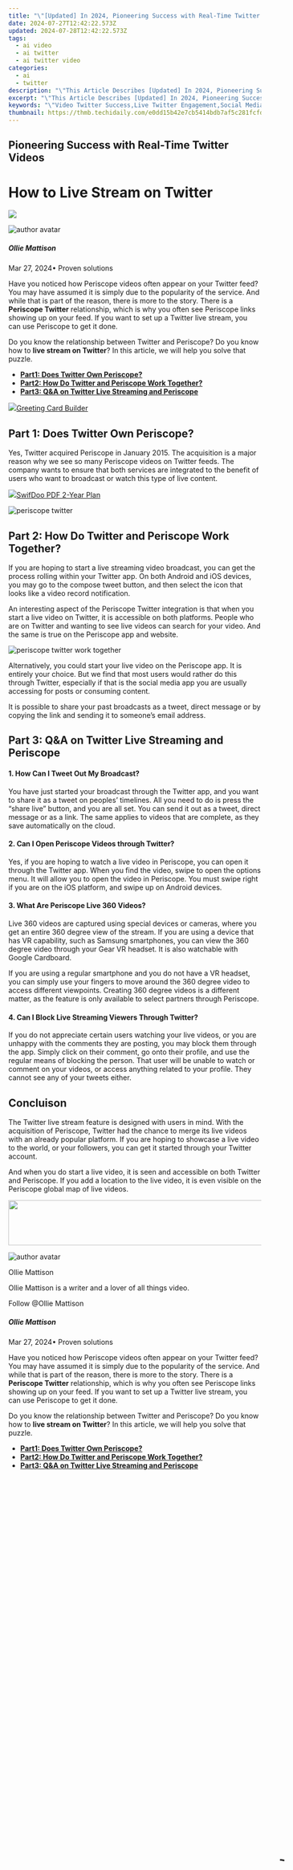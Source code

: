 ```yaml
---
title: "\"[Updated] In 2024, Pioneering Success with Real-Time Twitter Videos\""
date: 2024-07-27T12:42:22.573Z
updated: 2024-07-28T12:42:22.573Z
tags:
  - ai video
  - ai twitter
  - ai twitter video
categories:
  - ai
  - twitter
description: "\"This Article Describes [Updated] In 2024, Pioneering Success with Real-Time Twitter Videos\""
excerpt: "\"This Article Describes [Updated] In 2024, Pioneering Success with Real-Time Twitter Videos\""
keywords: "\"Video Twitter Success,Live Twitter Engagement,Social Media Real-Time,Dynamic Twitter Content,Innovative Tweet Strategies,Viral Tweets in Action,Immediate Twitter Impact\""
thumbnail: https://thmb.techidaily.com/e0dd15b42e7cb5414bdb7af5c281fcfdfef62e342cd4798dfe7202dea8939dfe.jpg
---
```


## Pioneering Success with Real-Time Twitter Videos

# How to Live Stream on Twitter

<!-- affiliate ads begin -->
<a href="https://secure.2checkout.com/order/checkout.php?PRODS=4620780&QTY=1&AFFILIATE=108875&CART=1"><img src="https://secure.avangate.com/images/merchant/07dd4d5a72f5740ef0f035f201951476/728__90banner.jpg" border="0"></a>
<!-- affiliate ads end -->
![author avatar](https://images.wondershare.com/filmora/article-images/ollie-mattison.jpg)

##### Ollie Mattison

 Mar 27, 2024• Proven solutions

 Have you noticed how Periscope videos often appear on your Twitter feed? You may have assumed it is simply due to the popularity of the service. And while that is part of the reason, there is more to the story. There is a **Periscope Twitter** relationship, which is why you often see Periscope links showing up on your feed. If you want to set up a Twitter live stream, you can use Periscope to get it done.

 Do you know the relationship between Twitter and Periscope? Do you know how to **live stream on Twitter**? In this article, we will help you solve that puzzle.

* [**Part1: Does Twitter Own Periscope?**](#part1)
* [**Part2: How Do Twitter and Periscope Work Together?**](#part2)
* [**Part3: Q&A on Twitter Live Streaming and Periscope**](#part3)

<!-- affiliate ads begin -->
<a href="https://secure.2checkout.com/order/checkout.php?PRODS=2067133&QTY=1&AFFILIATE=108875&CART=1"><img src="https://www.pearlmountainsoft.com/n_img/product/gcb/banScrn.jpg" border="0">Greeting Card Builder</a>
<!-- affiliate ads end -->
## Part 1: Does Twitter Own Periscope?

 Yes, Twitter acquired Periscope in January 2015\. The acquisition is a major reason why we see so many Periscope videos on Twitter feeds. The company wants to ensure that both services are integrated to the benefit of users who want to broadcast or watch this type of live content.

<!-- affiliate ads begin -->
<a href="https://purchase.swifdoo.com/order/checkout.php?PRODS=40002580&QTY=1&AFFILIATE=108875&CART=1"><img src="https://secure.avangate.com/images/merchant/8b932759a5a04ddb34bf79e3f9072e4b/products/3_Product%20box%20white-1024x1024.png" border="0">SwifDoo PDF 2-Year Plan</a>
<!-- affiliate ads end -->
![periscope twitter](https://images.wondershare.com/filmora/article-images/periscope-twitter.JPG)

## Part 2: How Do Twitter and Periscope Work Together?

 If you are hoping to start a live streaming video broadcast, you can get the process rolling within your Twitter app. On both Android and iOS devices, you may go to the compose tweet button, and then select the icon that looks like a video record notification.

 An interesting aspect of the Periscope Twitter integration is that when you start a live video on Twitter, it is accessible on both platforms. People who are on Twitter and wanting to see live videos can search for your video. And the same is true on the Periscope app and website.

![periscope twitter work together](https://images.wondershare.com/filmora/article-images/periscope-twitter-work.JPG)

 Alternatively, you could start your live video on the Periscope app. It is entirely your choice. But we find that most users would rather do this through Twitter, especially if that is the social media app you are usually accessing for posts or consuming content.

 It is possible to share your past broadcasts as a tweet, direct message or by copying the link and sending it to someone’s email address.

## Part 3: Q&A on Twitter Live Streaming and Periscope

#### 1\. How Can I Tweet Out My Broadcast?

 You have just started your broadcast through the Twitter app, and you want to share it as a tweet on peoples’ timelines. All you need to do is press the “share live” button, and you are all set. You can send it out as a tweet, direct message or as a link. The same applies to videos that are complete, as they save automatically on the cloud.

#### 2\. Can I Open Periscope Videos through Twitter?

 Yes, if you are hoping to watch a live video in Periscope, you can open it through the Twitter app. When you find the video, swipe to open the options menu. It will allow you to open the video in Periscope. You must swipe right if you are on the iOS platform, and swipe up on Android devices.

#### 3\. What Are Periscope Live 360 Videos?

 Live 360 videos are captured using special devices or cameras, where you get an entire 360 degree view of the stream. If you are using a device that has VR capability, such as Samsung smartphones, you can view the 360 degree video through your Gear VR headset. It is also watchable with Google Cardboard.

 If you are using a regular smartphone and you do not have a VR headset, you can simply use your fingers to move around the 360 degree video to access different viewpoints. Creating 360 degree videos is a different matter, as the feature is only available to select partners through Periscope.

#### 4\. Can I Block Live Streaming Viewers Through Twitter?

 If you do not appreciate certain users watching your live videos, or you are unhappy with the comments they are posting, you may block them through the app. Simply click on their comment, go onto their profile, and use the regular means of blocking the person. That user will be unable to watch or comment on your videos, or access anything related to your profile. They cannot see any of your tweets either.

## Concluison

 The Twitter live stream feature is designed with users in mind. With the acquisition of Periscope, Twitter had the chance to merge its live videos with an already popular platform. If you are hoping to showcase a live video to the world, or your followers, you can get it started through your Twitter account.

 And when you do start a live video, it is seen and accessible on both Twitter and Periscope. If you add a location to the live video, it is even visible on the Periscope global map of live videos.

<!-- affiliate ads begin -->
<a href="https://aligracehair.sjv.io/c/5597632/2087267/19272" target="_top" id="2087267"><img src="//a.impactradius-go.com/display-ad/19272-2087267" border="0" alt="" width="728" height="90"/></a><img height="0" width="0" src="https://imp.pxf.io/i/5597632/2087267/19272" style="position:absolute;visibility:hidden;" border="0" />
<!-- affiliate ads end -->
![author avatar](https://images.wondershare.com/filmora/article-images/ollie-mattison.jpg)

Ollie Mattison

Ollie Mattison is a writer and a lover of all things video.

Follow @Ollie Mattison

##### Ollie Mattison

 Mar 27, 2024• Proven solutions

 Have you noticed how Periscope videos often appear on your Twitter feed? You may have assumed it is simply due to the popularity of the service. And while that is part of the reason, there is more to the story. There is a **Periscope Twitter** relationship, which is why you often see Periscope links showing up on your feed. If you want to set up a Twitter live stream, you can use Periscope to get it done.

 Do you know the relationship between Twitter and Periscope? Do you know how to **live stream on Twitter**? In this article, we will help you solve that puzzle.

* [**Part1: Does Twitter Own Periscope?**](#part1)
* [**Part2: How Do Twitter and Periscope Work Together?**](#part2)
* [**Part3: Q&A on Twitter Live Streaming and Periscope**](#part3)

<!-- affiliate ads begin -->
<span id="1793213">
					<video width="1080" height="1620" style="cursor:pointer"
           poster="//a.impactradius-go.com/display-clicktoplayimage/1793213.jpeg"
           onclick="if(!this.playClicked){this.play();this.setAttribute('controls',true);this.playClicked=true;}">
	   <source src="//a.impactradius-go.com/display-ad/19135-1793213">
	   <img src="//a.impactradius-go.com/display-clicktoplayimage/1793213.jpeg" style="border: none; height: 100%; width: 100%; object-fit: contain">
	</video>
	<div style="width:1080px;text-align:center"><a href="javascript:window.open(decodeURIComponent('https%3A%2F%2Ftinyland.pxf.io%2Fc%2F5597632%2F1793213%2F19135'), '_blank');void(0);">Click here</a></div>
</span>
<img height="0" width="0" src="https://imp.pxf.io/i/5597632/1793213/19135" style="position:absolute;visibility:hidden;" border="0" />
<!-- affiliate ads end -->
## Part 1: Does Twitter Own Periscope?

 Yes, Twitter acquired Periscope in January 2015\. The acquisition is a major reason why we see so many Periscope videos on Twitter feeds. The company wants to ensure that both services are integrated to the benefit of users who want to broadcast or watch this type of live content.

<!-- affiliate ads begin -->
<a href="https://twopages.pxf.io/c/5597632/1873313/18544" target="_top" id="1873313"><img src="//a.impactradius-go.com/display-ad/18544-1873313" border="0" alt="" width="1080" height="1263"/></a><img height="0" width="0" src="https://imp.pxf.io/i/5597632/1873313/18544" style="position:absolute;visibility:hidden;" border="0" />
<!-- affiliate ads end -->
![periscope twitter](https://images.wondershare.com/filmora/article-images/periscope-twitter.JPG)

## Part 2: How Do Twitter and Periscope Work Together?

 If you are hoping to start a live streaming video broadcast, you can get the process rolling within your Twitter app. On both Android and iOS devices, you may go to the compose tweet button, and then select the icon that looks like a video record notification.

 An interesting aspect of the Periscope Twitter integration is that when you start a live video on Twitter, it is accessible on both platforms. People who are on Twitter and wanting to see live videos can search for your video. And the same is true on the Periscope app and website.

![periscope twitter work together](https://images.wondershare.com/filmora/article-images/periscope-twitter-work.JPG)

 Alternatively, you could start your live video on the Periscope app. It is entirely your choice. But we find that most users would rather do this through Twitter, especially if that is the social media app you are usually accessing for posts or consuming content.

 It is possible to share your past broadcasts as a tweet, direct message or by copying the link and sending it to someone’s email address.

<!-- affiliate ads begin -->
<a href="https://secure.2checkout.com/order/checkout.php?PRODS=4715391&QTY=1&AFFILIATE=108875&CART=1"><img src="https://secure.avangate.com/images/merchant/7f687767ccf20fcea1c9dc4a5adc2326/Digisigner_banner_728_x_90_color_version.png" border="0"></a>
<!-- affiliate ads end -->
## Part 3: Q&A on Twitter Live Streaming and Periscope

#### 1\. How Can I Tweet Out My Broadcast?

 You have just started your broadcast through the Twitter app, and you want to share it as a tweet on peoples’ timelines. All you need to do is press the “share live” button, and you are all set. You can send it out as a tweet, direct message or as a link. The same applies to videos that are complete, as they save automatically on the cloud.

#### 2\. Can I Open Periscope Videos through Twitter?

 Yes, if you are hoping to watch a live video in Periscope, you can open it through the Twitter app. When you find the video, swipe to open the options menu. It will allow you to open the video in Periscope. You must swipe right if you are on the iOS platform, and swipe up on Android devices.

#### 3\. What Are Periscope Live 360 Videos?

 Live 360 videos are captured using special devices or cameras, where you get an entire 360 degree view of the stream. If you are using a device that has VR capability, such as Samsung smartphones, you can view the 360 degree video through your Gear VR headset. It is also watchable with Google Cardboard.

 If you are using a regular smartphone and you do not have a VR headset, you can simply use your fingers to move around the 360 degree video to access different viewpoints. Creating 360 degree videos is a different matter, as the feature is only available to select partners through Periscope.

#### 4\. Can I Block Live Streaming Viewers Through Twitter?

 If you do not appreciate certain users watching your live videos, or you are unhappy with the comments they are posting, you may block them through the app. Simply click on their comment, go onto their profile, and use the regular means of blocking the person. That user will be unable to watch or comment on your videos, or access anything related to your profile. They cannot see any of your tweets either.

<!-- affiliate ads begin -->
<a href="https://secure.2checkout.com/order/checkout.php?PRODS=4940312&QTY=1&AFFILIATE=108875&CART=1"><img src="https://secure.avangate.com/images/merchant/333ac5d90817d69113471fbb6e531bee/sps-partnership-728x90eng.png" border="0"></a>
<!-- affiliate ads end -->
## Concluison

 The Twitter live stream feature is designed with users in mind. With the acquisition of Periscope, Twitter had the chance to merge its live videos with an already popular platform. If you are hoping to showcase a live video to the world, or your followers, you can get it started through your Twitter account.

 And when you do start a live video, it is seen and accessible on both Twitter and Periscope. If you add a location to the live video, it is even visible on the Periscope global map of live videos.

![author avatar](https://images.wondershare.com/filmora/article-images/ollie-mattison.jpg)

Ollie Mattison

Ollie Mattison is a writer and a lover of all things video.

Follow @Ollie Mattison

##### Ollie Mattison

 Mar 27, 2024• Proven solutions

 Have you noticed how Periscope videos often appear on your Twitter feed? You may have assumed it is simply due to the popularity of the service. And while that is part of the reason, there is more to the story. There is a **Periscope Twitter** relationship, which is why you often see Periscope links showing up on your feed. If you want to set up a Twitter live stream, you can use Periscope to get it done.

 Do you know the relationship between Twitter and Periscope? Do you know how to **live stream on Twitter**? In this article, we will help you solve that puzzle.

* [**Part1: Does Twitter Own Periscope?**](#part1)
* [**Part2: How Do Twitter and Periscope Work Together?**](#part2)
* [**Part3: Q&A on Twitter Live Streaming and Periscope**](#part3)

<!-- affiliate ads begin -->
<a href="https://ancheer.sjv.io/c/5597632/1657301/17326" target="_top" id="1657301"><img src="//a.impactradius-go.com/display-ad/17326-1657301" border="0" alt="" width="1920" height="933"/></a><img height="0" width="0" src="https://imp.pxf.io/i/5597632/1657301/17326" style="position:absolute;visibility:hidden;" border="0" />
<!-- affiliate ads end -->
## Part 1: Does Twitter Own Periscope?

 Yes, Twitter acquired Periscope in January 2015\. The acquisition is a major reason why we see so many Periscope videos on Twitter feeds. The company wants to ensure that both services are integrated to the benefit of users who want to broadcast or watch this type of live content.

![periscope twitter](https://images.wondershare.com/filmora/article-images/periscope-twitter.JPG)

## Part 2: How Do Twitter and Periscope Work Together?

 If you are hoping to start a live streaming video broadcast, you can get the process rolling within your Twitter app. On both Android and iOS devices, you may go to the compose tweet button, and then select the icon that looks like a video record notification.

 An interesting aspect of the Periscope Twitter integration is that when you start a live video on Twitter, it is accessible on both platforms. People who are on Twitter and wanting to see live videos can search for your video. And the same is true on the Periscope app and website.

<!-- affiliate ads begin -->
<a href="https://tinyland.pxf.io/c/5597632/1793214/19135" target="_top" id="1793214"><img src="//a.impactradius-go.com/display-ad/19135-1793214" border="0" alt="" width="900" height="900"/></a><img height="0" width="0" src="https://imp.pxf.io/i/5597632/1793214/19135" style="position:absolute;visibility:hidden;" border="0" />
<!-- affiliate ads end -->
![periscope twitter work together](https://images.wondershare.com/filmora/article-images/periscope-twitter-work.JPG)

 Alternatively, you could start your live video on the Periscope app. It is entirely your choice. But we find that most users would rather do this through Twitter, especially if that is the social media app you are usually accessing for posts or consuming content.

 It is possible to share your past broadcasts as a tweet, direct message or by copying the link and sending it to someone’s email address.

## Part 3: Q&A on Twitter Live Streaming and Periscope

#### 1\. How Can I Tweet Out My Broadcast?

 You have just started your broadcast through the Twitter app, and you want to share it as a tweet on peoples’ timelines. All you need to do is press the “share live” button, and you are all set. You can send it out as a tweet, direct message or as a link. The same applies to videos that are complete, as they save automatically on the cloud.

#### 2\. Can I Open Periscope Videos through Twitter?

 Yes, if you are hoping to watch a live video in Periscope, you can open it through the Twitter app. When you find the video, swipe to open the options menu. It will allow you to open the video in Periscope. You must swipe right if you are on the iOS platform, and swipe up on Android devices.

#### 3\. What Are Periscope Live 360 Videos?

 Live 360 videos are captured using special devices or cameras, where you get an entire 360 degree view of the stream. If you are using a device that has VR capability, such as Samsung smartphones, you can view the 360 degree video through your Gear VR headset. It is also watchable with Google Cardboard.

 If you are using a regular smartphone and you do not have a VR headset, you can simply use your fingers to move around the 360 degree video to access different viewpoints. Creating 360 degree videos is a different matter, as the feature is only available to select partners through Periscope.

#### 4\. Can I Block Live Streaming Viewers Through Twitter?

 If you do not appreciate certain users watching your live videos, or you are unhappy with the comments they are posting, you may block them through the app. Simply click on their comment, go onto their profile, and use the regular means of blocking the person. That user will be unable to watch or comment on your videos, or access anything related to your profile. They cannot see any of your tweets either.

## Concluison

 The Twitter live stream feature is designed with users in mind. With the acquisition of Periscope, Twitter had the chance to merge its live videos with an already popular platform. If you are hoping to showcase a live video to the world, or your followers, you can get it started through your Twitter account.

 And when you do start a live video, it is seen and accessible on both Twitter and Periscope. If you add a location to the live video, it is even visible on the Periscope global map of live videos.

![author avatar](https://images.wondershare.com/filmora/article-images/ollie-mattison.jpg)

Ollie Mattison

Ollie Mattison is a writer and a lover of all things video.

Follow @Ollie Mattison

##### Ollie Mattison

 Mar 27, 2024• Proven solutions

 Have you noticed how Periscope videos often appear on your Twitter feed? You may have assumed it is simply due to the popularity of the service. And while that is part of the reason, there is more to the story. There is a **Periscope Twitter** relationship, which is why you often see Periscope links showing up on your feed. If you want to set up a Twitter live stream, you can use Periscope to get it done.

 Do you know the relationship between Twitter and Periscope? Do you know how to **live stream on Twitter**? In this article, we will help you solve that puzzle.

* [**Part1: Does Twitter Own Periscope?**](#part1)
* [**Part2: How Do Twitter and Periscope Work Together?**](#part2)
* [**Part3: Q&A on Twitter Live Streaming and Periscope**](#part3)

<!-- affiliate ads begin -->
<iframe id="iframe_672" src="//a.impactradius-go.com/gen-ad-code/5597632/1959812/17834/" width="720" height="300" scrolling="no" frameborder="0" marginheight="0" marginwidth="0"></iframe>
<!-- affiliate ads end -->
## Part 1: Does Twitter Own Periscope?

 Yes, Twitter acquired Periscope in January 2015\. The acquisition is a major reason why we see so many Periscope videos on Twitter feeds. The company wants to ensure that both services are integrated to the benefit of users who want to broadcast or watch this type of live content.

![periscope twitter](https://images.wondershare.com/filmora/article-images/periscope-twitter.JPG)

<!-- affiliate ads begin -->
<a href="https://estore.zonealarm.com/order/checkout.php?PRODS=38658749&QTY=1&AFFILIATE=108875&CART=1"><img src="https://sc1.checkpoint.com/sc1/za/images/boxes/pa_500.png" border="0">ZoneAlarm Pro Antivirus + Firewall NextGen</a>
<!-- affiliate ads end -->
## Part 2: How Do Twitter and Periscope Work Together?

 If you are hoping to start a live streaming video broadcast, you can get the process rolling within your Twitter app. On both Android and iOS devices, you may go to the compose tweet button, and then select the icon that looks like a video record notification.

 An interesting aspect of the Periscope Twitter integration is that when you start a live video on Twitter, it is accessible on both platforms. People who are on Twitter and wanting to see live videos can search for your video. And the same is true on the Periscope app and website.

![periscope twitter work together](https://images.wondershare.com/filmora/article-images/periscope-twitter-work.JPG)

 Alternatively, you could start your live video on the Periscope app. It is entirely your choice. But we find that most users would rather do this through Twitter, especially if that is the social media app you are usually accessing for posts or consuming content.

 It is possible to share your past broadcasts as a tweet, direct message or by copying the link and sending it to someone’s email address.

## Part 3: Q&A on Twitter Live Streaming and Periscope

#### 1\. How Can I Tweet Out My Broadcast?

 You have just started your broadcast through the Twitter app, and you want to share it as a tweet on peoples’ timelines. All you need to do is press the “share live” button, and you are all set. You can send it out as a tweet, direct message or as a link. The same applies to videos that are complete, as they save automatically on the cloud.

#### 2\. Can I Open Periscope Videos through Twitter?

 Yes, if you are hoping to watch a live video in Periscope, you can open it through the Twitter app. When you find the video, swipe to open the options menu. It will allow you to open the video in Periscope. You must swipe right if you are on the iOS platform, and swipe up on Android devices.

#### 3\. What Are Periscope Live 360 Videos?

 Live 360 videos are captured using special devices or cameras, where you get an entire 360 degree view of the stream. If you are using a device that has VR capability, such as Samsung smartphones, you can view the 360 degree video through your Gear VR headset. It is also watchable with Google Cardboard.

 If you are using a regular smartphone and you do not have a VR headset, you can simply use your fingers to move around the 360 degree video to access different viewpoints. Creating 360 degree videos is a different matter, as the feature is only available to select partners through Periscope.

#### 4\. Can I Block Live Streaming Viewers Through Twitter?

 If you do not appreciate certain users watching your live videos, or you are unhappy with the comments they are posting, you may block them through the app. Simply click on their comment, go onto their profile, and use the regular means of blocking the person. That user will be unable to watch or comment on your videos, or access anything related to your profile. They cannot see any of your tweets either.

<!-- affiliate ads begin -->
<a href="https://shop.systoolsgroup.com/affiliate.php?ACCOUNT=SYSTOOBY&AFFILIATE=108875&PATH=https%3A%2F%2Fwww.systoolsgroup.com%3FAFFILIATE%3D108875%26RESOURCE%3D%2BSysTools%2BPDF%2BUnlocker"><img src="https://www.systoolsgroup.com/box/pdf-unlocker.png" border="0"></a>
<!-- affiliate ads end -->
## Concluison

 The Twitter live stream feature is designed with users in mind. With the acquisition of Periscope, Twitter had the chance to merge its live videos with an already popular platform. If you are hoping to showcase a live video to the world, or your followers, you can get it started through your Twitter account.

 And when you do start a live video, it is seen and accessible on both Twitter and Periscope. If you add a location to the live video, it is even visible on the Periscope global map of live videos.

<!-- affiliate ads begin -->
<a href="https://aligracehair.sjv.io/c/5597632/2087264/19272" target="_top" id="2087264"><img src="//a.impactradius-go.com/display-ad/19272-2087264" border="0" alt="" width="336" height="280"/></a><img height="0" width="0" src="https://imp.pxf.io/i/5597632/2087264/19272" style="position:absolute;visibility:hidden;" border="0" />
<!-- affiliate ads end -->
![author avatar](https://images.wondershare.com/filmora/article-images/ollie-mattison.jpg)

Ollie Mattison

Ollie Mattison is a writer and a lover of all things video.

Follow @Ollie Mattison

<ins class="adsbygoogle"
     style="display:block"
     data-ad-format="autorelaxed"
     data-ad-client="ca-pub-7571918770474297"
     data-ad-slot="1223367746"></ins>

<ins class="adsbygoogle"
     style="display:block"
     data-ad-format="autorelaxed"
     data-ad-client="ca-pub-7571918770474297"
     data-ad-slot="1223367746"></ins>



<ins class="adsbygoogle"
     style="display:block"
     data-ad-client="ca-pub-7571918770474297"
     data-ad-slot="8358498916"
     data-ad-format="auto"
     data-full-width-responsive="true"></ins>




<span class="atpl-alsoreadstyle">Also read:</span>
<div><ul>
<li><a href="https://twitter-videos.techidaily.com/new-2023-how-to-share-twitter-videos-on-whatsapp-for-2024/"><u>[New] 2023 | How to Share Twitter Videos on WhatsApp for 2024</u></a></li>
<li><a href="https://vimeo-videos.techidaily.com/new-decoding-vimeos-variety-of-subscription-plans-and-their-advantages/"><u>[New] Decoding Vimeo's Variety of Subscription Plans and Their Advantages</u></a></li>
<li><a href="https://facebook-video-share.techidaily.com/new-does-your-channel-benefit-from-regular-youtube-payments-for-2024/"><u>[New] Does Your Channel Benefit From Regular YouTube Payments for 2024</u></a></li>
<li><a href="https://twitter-videos.techidaily.com/new-fix-audio-loop-in-tweeted-visual-media-links-for-2024/"><u>[New] Fix Audio Loop in Tweeted Visual Media Links for 2024</u></a></li>
<li><a href="https://twitter-videos.techidaily.com/new-gifguardian-elite-a-must-have-toolkit-for-twitters-visual-vanguards-for-2024/"><u>[New] GifGuardian Elite  A Must-Have Toolkit for Twitter's Visual Vanguards for 2024</u></a></li>
<li><a href="https://twitter-videos.techidaily.com/new-in-2024-elevate-engagement-posting-video-content-from-twitter-on-snapchat/"><u>[New] In 2024, Elevate Engagement  Posting Video Content From Twitter on Snapchat</u></a></li>
<li><a href="https://twitter-videos.techidaily.com/new-in-2024-laugh-ledger-the-ultimate-list-of-hilarious-tweet-threads/"><u>[New] In 2024, Laugh Ledger  The Ultimate List of Hilarious Tweet Threads</u></a></li>
<li><a href="https://twitter-videos.techidaily.com/new-in-2024-overcome-sound-absence-on-tweeted-film-rolls/"><u>[New] In 2024, Overcome Sound Absence on Tweeted Film Rolls</u></a></li>
<li><a href="https://twitter-videos.techidaily.com/new-in-2024-twitter-video-converter-convert-twitter-video-to-audiomp4webm/"><u>[New] In 2024, Twitter Video Converter | Convert Twitter Video to Audio/MP4/WebM</u></a></li>
<li><a href="https://twitter-videos.techidaily.com/new-in-2024-twitterscape-treasury-your-one-stop-shop-for-tweeted-gifs/"><u>[New] In 2024, Twitterscape Treasury  Your One-Stop Shop for Tweeted GIFs</u></a></li>
<li><a href="https://twitter-videos.techidaily.com/new-instant-sharing-transferring-twitter-videos-to-fb-2-written-in-english-for-2024/"><u>[New] Instant Sharing  Transferring Twitter Videos to FB (2 Written in English) for 2024</u></a></li>
<li><a href="https://facebook-videos.techidaily.com/new-step-by-step-to-a-tailored-facebook-memory-reel-for-2024/"><u>[New] Step-by-Step to a Tailored Facebook Memory Reel for 2024</u></a></li>
<li><a href="https://twitter-videos.techidaily.com/new-video-connectivity-sharing-across-twitter-and-tumblr/"><u>[New] Video Connectivity  Sharing Across Twitter & Tumblr</u></a></li>
<li><a href="https://twitter-videos.techidaily.com/updated-2024-approved-capturing-the-spirit-2023s-most-shared-tweets/"><u>[Updated] 2024 Approved  Capturing the Spirit  2023'S Most Shared Tweets</u></a></li>
<li><a href="https://twitter-videos.techidaily.com/updated-2024-approved-mobile-sharing-strategies-bytes-and-vids-not-retweets/"><u>[Updated] 2024 Approved  Mobile Sharing Strategies  Bytes & Vids, Not Retweets</u></a></li>
<li><a href="https://twitter-videos.techidaily.com/updated-2024-approved-prime-video-kingmakers-top-tweeted-and-most-watched-originals/"><u>[Updated] 2024 Approved  Prime Video Kingmakers  Top Tweeted & Most Watched Originals</u></a></li>
<li><a href="https://twitter-videos.techidaily.com/updated-2024-approved-who-are-the-biggest-watchers-top-amazon-series-liked-by-twitter-2023/"><u>[Updated] 2024 Approved  Who Are the Biggest Watchers? Top Amazon Series Liked by Twitter, 2023</u></a></li>
<li><a href="https://twitter-videos.techidaily.com/updated-how-to-share-twitter-videos-on-facebook/"><u>[Updated] How to Share Twitter Videos on Facebook?</u></a></li>
<li><a href="https://twitter-videos.techidaily.com/updated-in-2024-adjust-twitter-video-compact-summary/"><u>[Updated] In 2024, Adjust Twitter Video Compact Summary</u></a></li>
<li><a href="https://screen-activity-recording.techidaily.com/updated-in-2024-kiddo-cars-miniature-mayhem-matches/"><u>[Updated] In 2024, Kiddo Cars  Miniature Mayhem Matches</u></a></li>
<li><a href="https://facebook-videos.techidaily.com/updated-in-2024-strategies-for-eye-popping-fb-ad-videos/"><u>[Updated] In 2024, Strategies for Eye-Popping FB Ad Videos</u></a></li>
<li><a href="https://twitter-videos.techidaily.com/updated-in-2024-transformative-tutorial-turning-vids-on-twitter-into-catchy-animated-memes-gifs/"><u>[Updated] In 2024, Transformative Tutorial  Turning Vids on Twitter Into Catchy Animated Memes (GIFs)</u></a></li>
<li><a href="https://twitter-videos.techidaily.com/updated-in-2024-twitters-required-video-aspect-ratios-explained/"><u>[Updated] In 2024, Twitter's Required Video Aspect Ratios Explained</u></a></li>
<li><a href="https://fox-glue.techidaily.com/economical-4k-dslrmirrorless-cameras-for-2024/"><u>Economical 4K DSLR/Mirrorless Cameras for 2024</u></a></li>
<li><a href="https://twitter-videos.techidaily.com/empowering-tiktok-sharing-on-twitter-networks-for-2024/"><u>Empowering TikTok Sharing on Twitter Networks for 2024</u></a></li>
<li><a href="https://twitter-videos.techidaily.com/enrich-tweets-with-videos-your-quick-reference-for-2024/"><u>Enrich Tweets with Videos  Your Quick Reference for 2024</u></a></li>
<li><a href="https://change-location.techidaily.com/how-does-the-stardust-trade-cost-in-pokemon-go-on-samsung-galaxy-z-fold-5-drfone-by-drfone-virtual-android/"><u>How does the stardust trade cost In pokemon go On Samsung Galaxy Z Fold 5? | Dr.fone</u></a></li>
<li><a href="https://fake-location.techidaily.com/how-to-fix-realme-c67-4g-find-my-friends-no-location-found-drfone-by-drfone-virtual-android/"><u>How to Fix Realme C67 4G Find My Friends No Location Found? | Dr.fone</u></a></li>
<li><a href="https://twitter-videos.techidaily.com/in-2024-2023how-to-share-videos-on-twitter-on-your-phone-without-retweeting/"><u>In 2024, 2023|How to Share Videos on Twitter on Your Phone Without Retweeting?</u></a></li>
<li><a href="https://twitter-videos.techidaily.com/in-2024-instant-transmission-tweets-as-vids-on-whatsapp/"><u>In 2024, Instant Transmission  Tweets as Vids on WhatsApp</u></a></li>
<li><a href="https://twitter-videos.techidaily.com/in-2024-streamline-the-spectacle-exploring-hd-video-on-twitter/"><u>In 2024, Streamline the Spectacle  Exploring HD Video on Twitter</u></a></li>
<li><a href="https://some-approaches.techidaily.com/in-2024-unlocking-the-secrets-of-a-captivating-end-episode-note/"><u>In 2024, Unlocking the Secrets of a Captivating End-Episode Note</u></a></li>
<li><a href="https://twitter-videos.techidaily.com/link-up-titles-video-upload-to-twittertumblr/"><u>Link-Up Titles  Video Upload to Twitter/Tumblr</u></a></li>
<li><a href="https://twitter-videos.techidaily.com/mastering-video-posts-twitter-no-retweets-needed/"><u>Mastering Video Posts  Twitter, No Retweets Needed</u></a></li>
<li><a href="https://twitter-videos.techidaily.com/redefining-visual-impact-how-to-change-and-add-tweets-video-previews-for-2024/"><u>Redefining Visual Impact  How to Change and Add Tweets' Video Previews for 2024</u></a></li>
<li><a href="https://twitter-videos.techidaily.com/share-your-tweets-as-snaps-easy-tutorials/"><u>Share Your Tweets as Snaps - Easy Tutorials</u></a></li>
<li><a href="https://video-creation-software.techidaily.com/top-vsdc-video-editor-replacements-for-mac-users/"><u>Top VSDC Video Editor Replacements for Mac Users</u></a></li>
</ul></div>
